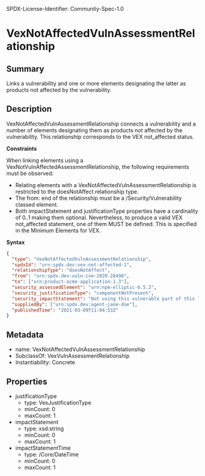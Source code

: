 SPDX-License-Identifier: Community-Spec-1.0

# VexNotAffectedVulnAssessmentRelationship

## Summary

Links a vulnerability and one or more elements designating the latter as products
not affected by the vulnerability.

## Description

VexNotAffectedVulnAssessmentRelationship connects a vulnerability and a number
of elements designating them as products not affected by the vulnerability.
This relationship corresponds to the VEX not_affected status.

**Constraints**

When linking elements using a VexNotVulnAffectedAssessmentRelationship, the
following requirements must be observed:

- Relating elements with a VexNotAffectedVulnAssessmentRelationship is
  restricted to the doesNotAffect relationship type.
- The from: end of the relationship must be a /Security/Vulnerability classed
  element.
- Both impactStatement and justificationType properties have a cardinality of
  0..1 making them optional. Nevertheless, to produce a valid VEX not_affected
  statement, one of them MUST be defined. This is specified in the Minimum
  Elements for VEX.

**Syntax**

```json
{
  "type": "VexNotAffectedVulnAssessmentRelationship",
  "spdxId": "urn:spdx.dev:vex-not-affected-1",
  "relationshipType": "doesNotAffect",
  "from": "urn:spdx.dev:vuln-cve-2020-28498",
  "to": ["urn:product-acme-application-1.3"],
  "security_assessedElement": "urn:npm-elliptic-6.5.2",
  "security_justificationType": "componentNotPresent",
  "security_impactStatement": "Not using this vulnerable part of this library.",
  "suppliedBy": ["urn:spdx.dev:agent-jane-doe"],
  "publishedTime": "2021-03-09T11:04:53Z"
}
```

## Metadata

- name: VexNotAffectedVulnAssessmentRelationship
- SubclassOf: VexVulnAssessmentRelationship
- Instantiability: Concrete

## Properties

- justificationType
  - type: VexJustificationType
  - minCount: 0
  - maxCount: 1
- impactStatement
  - type: xsd:string
  - minCount: 0
  - maxCount: 1
- impactStatementTime
  - type: /Core/DateTime
  - minCount: 0
  - maxCount: 1
